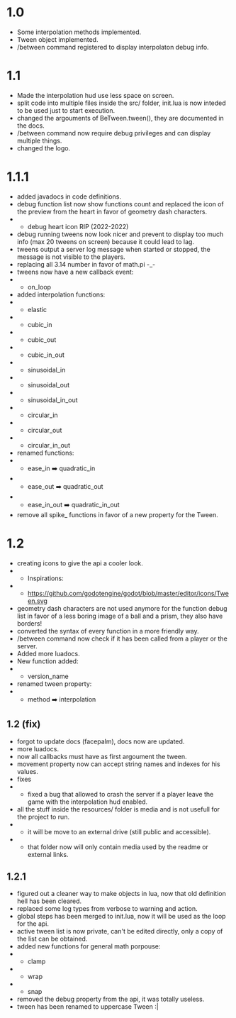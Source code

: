 
# 1.0

- Some interpolation methods implemented.
- Tween object implemented.
- /between command registered to display interpolaton debug info.

# 1.1

- Made the interpolation hud use less space on screen.
- split code into multiple files inside the src/ folder, init.lua is now inteded to be used just to start execution.
- changed the argouments of BeTween.tween(), they are documented in the docs.
- /between command now require debug privileges and can display multiple things.
- changed the logo.


# 1.1.1

- added javadocs in code definitions.
- debug function list now show functions count and replaced the icon of the preview from the heart in favor of geometry dash characters.
- - debug heart icon RIP (2022-2022)
- debug running tweens now look nicer and prevent to display too much info (max 20 tweens on screen) because it could lead to lag.
- tweens output a server log message when started or stopped, the message is not visible to the players.
- replacing all 3.14 number in favor of math.pi -_-
- tweens now have a new callback event:
- - on_loop
- added interpolation functions:
- - elastic
- - cubic_in
- - cubic_out
- - cubic_in_out
- - sinusoidal_in
- - sinusoidal_out
- - sinusoidal_in_out
- - circular_in
- - circular_out
- - circular_in_out
- renamed functions:
- - ease_in				➡️ quadratic_in
- - ease_out			➡️ quadratic_out
- - ease_in_out			➡️ quadratic_in_out
- remove all spike_ functions in favor of a new property for the Tween.


# 1.2

- creating icons to give the api a cooler look.
- - Inspirations:
- - https://github.com/godotengine/godot/blob/master/editor/icons/Tween.svg
- geometry dash characters are not used anymore for the function debug list in favor of a less boring image of a ball and a prism, they also have borders!
- converted the syntax of every function in a more friendly way.
- /between command now check if it has been called from a player or the server.
- Added more luadocs.
- New function added:
- - version_name
- renamed tween property:
- - method	➡️ interpolation


## 1.2 (fix)


- forgot to update docs (facepalm), docs now are updated.
- more luadocs.
- now all callbacks must have as first argoument the tween.
- movement property now can accept string names and indexes for his values.
- fixes
- - fixed a bug that allowed to crash the server if a player leave the game with the interpolation hud enabled.
- all the stuff inside the resources/ folder is media and is not usefull for the project to run.
- - it will be move to an external drive (still public and accessible).
- - that folder now will only contain media used by the readme or external links.


## 1.2.1


- figured out a cleaner way to make objects in lua, now that old definition hell has been cleared.
- replaced some log types from verbose to warning and action.
- global steps has been merged to init.lua, now it will be used as the loop for the api.
- active tween list is now private, can't be edited directly, only a copy of the list can be obtained.
- added new functions for general math porpouse:
- - clamp
- - wrap
- - snap
- removed the debug property from the api, it was totally useless.
- tween has been renamed to uppercase Tween :|

